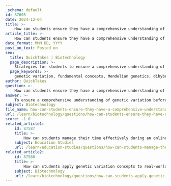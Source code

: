 ```yaml
---
_schema: default
id: 87605
date: 2024-12-04
title: >-
    How can students ensure they have a comprehensive understanding of genetic variation before moving on to the next unit?
article_title: >-
    How can students ensure they have a comprehensive understanding of genetic variation before moving on to the next unit?
date_format: MMM DD, YYYY
post_on_text: Posted on
seo:
  title: QuickTakes | Biotechnology
  page_description: >-
    Strategies for students to ensure a comprehensive understanding of genetic variation, including reviewing key concepts, engaging with Mendelian genetics, using visual aids, practicing with examples, and seeking help.
  page_keywords: >-
    genetic variation, fundamental concepts, Mendelian genetics, dihybrid crosses, visual aids, active learning, online resources, practice assessments, learning coaches, phenotypic characteristics
author: QuickTakes
question: >-
    How can students ensure they have a comprehensive understanding of genetic variation before moving on to the next unit?
answer: >-
    To ensure a comprehensive understanding of genetic variation before moving on to the next unit, students can adopt several effective strategies:\n\n1. **Review Key Concepts**: Students should revisit fundamental concepts related to genetic variation, including definitions, types, and causes. Understanding how genetic variation manifests in traits such as hair color, blood type, and other phenotypic characteristics is crucial. For instance, recognizing that genetic variation refers to the diversity in DNA sequences among individuals within a population can help solidify foundational knowledge.\n\n2. **Engage with Mendelian Genetics**: Familiarity with Mendelian inheritance patterns is essential. Students should study Mendel's experiments, particularly dihybrid crosses, which illustrate the independent assortment of genes and the resulting phenotypic ratios (e.g., 9:3:3:1). This understanding will provide insights into how traits are inherited across generations.\n\n3. **Utilize Visual Aids**: Creating diagrams or concept maps that illustrate the relationships between different types of genetic variation, such as mutations and recombination, can help students visualize and retain information.\n\n4. **Practice with Examples**: Working through examples of genetic variation, such as the different blood types (A, B, AB, and O) and their genetic underpinnings, can reinforce learning. Students should also explore real-world applications of genetic variation in areas like conservation biology and medicine.\n\n5. **Engage in Active Learning**: Participating in discussions, group studies, or teaching peers about genetic variation can enhance understanding. Active engagement with the material often leads to better retention and comprehension.\n\n6. **Utilize Online Resources**: Students can access educational resources such as the Human Genome Project Education Resources or the National Human Genome Research Institute to deepen their understanding of genetic concepts and current research.\n\n7. **Practice Assessment Questions**: Taking practice quizzes or tests on genetic variation can help students identify areas where they may need further review. This self-assessment can guide their study efforts effectively.\n\n8. **Seek Help from Learning Coaches**: If available, students should utilize the support of learning coaches or educators who can provide additional insights and clarify complex topics related to genetic variation.\n\nBy employing these strategies, students can build a solid foundation in genetic variation, preparing them for more advanced topics in their biology curriculum.
subject: Biotechnology
file_name: how-can-students-ensure-they-have-a-comprehensive-understanding-of-genetic-variation-before-moving-on-to-the-next-unit.md
url: /learn/biotechnology/questions/how-can-students-ensure-they-have-a-comprehensive-understanding-of-genetic-variation-before-moving-on-to-the-next-unit
score: -1.0
related_article1:
    id: 87587
    title: >-
        How can students manage their time effectively during an online practice assessment?
    subject: Education Studies
    url: /learn/education-studies/questions/how-can-students-manage-their-time-effectively-during-an-online-practice-assessment
related_article2:
    id: 87580
    title: >-
        How can students apply genetic variation concepts to real-world scenarios?
    subject: Biotechnology
    url: /learn/biotechnology/questions/how-can-students-apply-genetic-variation-concepts-to-realworld-scenarios
---
```


&nbsp;